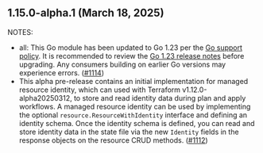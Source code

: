 ## 1.15.0-alpha.1 (March 18, 2025)

NOTES:

* all: This Go module has been updated to Go 1.23 per the [Go support policy](https://go.dev/doc/devel/release#policy). It is recommended to review the [Go 1.23 release notes](https://go.dev/doc/go1.23) before upgrading. Any consumers building on earlier Go versions may experience errors. ([#1114](https://github.com/hashicorp/terraform-plugin-framework/issues/1114))
* This alpha pre-release contains an initial implementation for managed resource identity, which can used with Terraform v1.12.0-alpha20250312, to store and read identity data during plan and apply workflows. A managed resource identity can be used by implementing the optional `resource.ResourceWithIdentity` interface and defining an identity schema. Once the identity schema is defined, you can read and store identity data in the state file via the new `Identity` fields in the response objects on the resource CRUD methods. ([#1112](https://github.com/hashicorp/terraform-plugin-framework/issues/1112))

